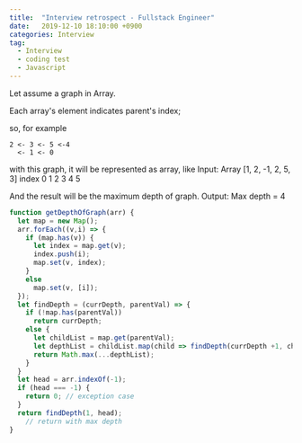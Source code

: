 ```yaml
---
title:  "Interview retrospect - Fullstack Engineer"
date:   2019-12-10 18:10:00 +0900
categories: Interview
tag:
  - Interview
  - coding test
  - Javascript
---
```


Let assume a graph in Array.

Each array's element indicates parent's index;

so, for example

```
2 <- 3 <- 5 <-4
  <- 1 <- 0
```

with this graph, it will be represented as array, like
Input: Array [1, 2, -1, 2, 5, 3]
index         0  1   2  3  4  5

And the result will be the maximum depth of graph.
Output: Max depth = 4


```javascript
function getDepthOfGraph(arr) {
  let map = new Map();
  arr.forEach((v,i) => {
    if (map.has(v)) {
      let index = map.get(v);
      index.push(i);
      map.set(v, index);
    }
    else
      map.set(v, [i]);
  });
  let findDepth = (currDepth, parentVal) => {
    if (!map.has(parentVal))
      return currDepth;
    else {
      let childList = map.get(parentVal);
      let depthList = childList.map(child => findDepth(currDepth +1, child));
      return Math.max(...depthList);
    }
  }
  let head = arr.indexOf(-1);
  if (head === -1) {
    return 0; // exception case
  }
  return findDepth(1, head);
	// return with max depth
}
```
